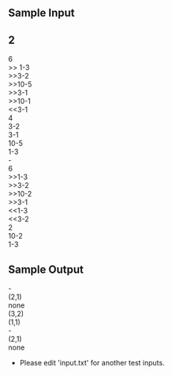 ## Sample Input
2  
-  
6  
\>> 1-3  
\>>3-2  
\>>10-5  
\>>3-1  
\>>10-1  
\<<3-1  
4  
3-2  
3-1  
10-5  
1-3  
\-  
6  
\>>1-3  
\>>3-2  
\>>10-2  
\>>3-1  
\<<1-3  
\<<3-2  
2  
10-2  
1-3  

## Sample Output
\-  
\(2,1)  
none  
\(3,2)  
\(1,1)  
\-  
\(2,1)  
none  

+ Please edit 'input.txt' for another test inputs.
